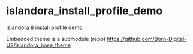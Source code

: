 # islandora_install_profile_demo
Islandora 8 install profile demo

Embedded theme is a submodule (repo)
https://github.com/Born-Digital-US/islandora_base_theme
